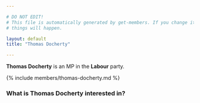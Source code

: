 ```yaml
---

# DO NOT EDIT!
# This file is automatically generated by get-members. If you change it, bad
# things will happen.

layout: default
title: "Thomas Docherty"

---
```


**Thomas Docherty** is an MP in the **Labour** party.

{% include members/thomas-docherty.md %}

### What is Thomas Docherty interested in?


